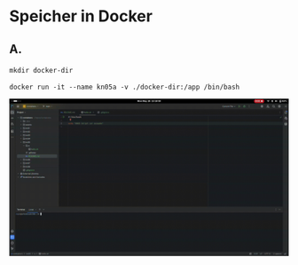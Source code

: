 # Speicher in Docker

## A.

```shell
mkdir docker-dir
```

```shell
docker run -it --name kn05a -v ./docker-dir:/app /bin/bash
```

![Watch demo](./video.gif)
